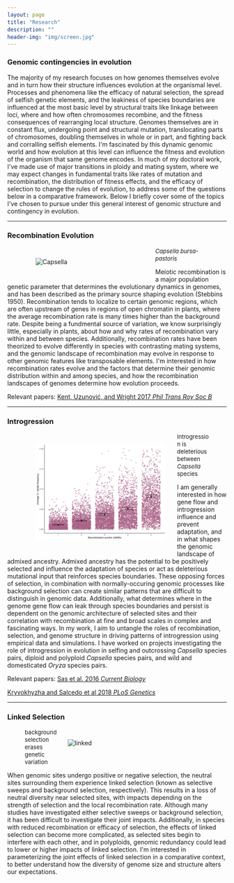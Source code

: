 ```yaml
---
layout: page
title: "Research"
description: ""
header-img: "img/screen.jpg"
---
```


### Genomic contingencies in evolution
The majority of my research focuses on how genomes themselves evolve and in turn how their structure influences evolution at the organismal level.
Processes and phenomena like the efficacy of natural selection, the spread of selfish genetic elements, and the leakiness of species boundaries are influenced at the most basic level by structural traits like linkage between loci, where and how often chromosomes recombine, and the fitness consequences of rearranging local structure.
Genomes themselves are in constant flux, undergoing point and structural mutation, translocating parts of chromosomes, doubling themselves in whole or in part, and fighting back and corralling selfish elements.
I'm fascinated by this dynamic genomic world and how evolution at this level can influence the fitness and evolution of the organism that same genome encodes.
In much of my doctoral work, I've made use of major transitions in ploidy and mating system, where we may expect changes in fundamental traits like rates of mutation and recombination, the distribution of fitness effects, and the efficacy of selection to change the rules of evolution, to address some of the questions below in a comparative framework.
Below I briefly cover some of the topics I've chosen to pursue under this general interest of genomic structure and contingency in evolution.

___

### Recombination Evolution

<div class="left_figure"><figure>
	<img src="/img/cap2.jpg" alt="Capsella" style="float: left" width="250" hspace="25" vspace="25" />
	<figcaption>
		<font size="2"><i>Capsella bursa-pastoris</i></font>
	</figcaption>
</figure></div>

Meiotic recombination is a major population genetic parameter that determines the evolutionary dynamics in genomes, and has been described as the primary source shaping evolution (Stebbins 1950).
Recombination tends to localize to certain genomic regions, which are often upstream of genes in regions of open chromatin in plants, where the average recombination rate is many times higher than the background rate.
Despite being a fundmental source of variation, we know surprisingly little, especially in plants, about how and why rates of recombination vary within and between species.
Additionally, recombination rates have been theorized to evolve differently in species with contrasting mating systems, and the genomic landscape of recombination may evolve in response to other genomic features like transposable elements.
I'm interested in how recombination rates evolve and the factors that determine their genomic distribution within and among species, and how the recombination landscapes of genomes determine how evolution proceeds.

Relevant papers: [Kent, Uzunović, and Wright 2017 _Phil Trans Roy Soc B_](https://paperpile.com/shared/ifUB4H)

___

### Introgression

<div class="left_figure"><figure>
	<img src="/img/introg_thumbnail.png" alt="introg" style="float: left" width="300" hspace="25" vspace="25" />
	<figcaption>
		<font size="2">Introgression is deleterious between <i> Capsella </i> species</font>
	</figcaption>
</figure></div>

I am generally interested in how gene flow and introgression influence and prevent adaptation, and in what shapes the genomic landscape of admixed ancestry.
Admixed ancestry has the potential to be positively selected and influence the adaptation of species or act as deleterious mutational input that reinforces species boundaries.
These opposing forces of selection, in combination with normally-occuring genomic processes like background selection can create similar patterns that are difficult to distinguish in genomic data.
Additionally, what determines where in the genome gene flow can leak through species boundaries and persist is dependent on the genomic architecture of selected sites and their correlation with recombination at fine and broad scales in complex and fascinating ways.
In my work, I aim to untangle the roles of recombination, selection, and genome structure in driving patterns of introgression using empirical data and simulations.
I have worked on projects investigating the role of introgression in evolution in selfing and outcrossing _Capsella_ species pairs, diploid and polyploid _Capsella_ species pairs, and wild and domesticated _Oryza_ species pairs.

Relevant papers: [Sas et al. 2016 _Current Biology_ ](https://paperpile.com/shared/GZqmlG)

[Kryvokhyzha and Salcedo et al 2018 _PLoS Genetics_ ](https://paperpile.com/shared/7RUICs)

___

### Linked Selection
<div class="right_figure"><figure>
        <img src="/img/B.gif" alt="linked" style="float: right" width="300" hspace="25" vspace="25" />
        <figcaption>
                <font size="2"> background selection erases genetic variation </font>
        </figcaption>
</figure></div>

When genomic sites undergo positive or negative selection, the neutral sites surrounding them experience linked selection (known as selective sweeps and background selection, respectively).
This results in a loss of neutral diversity near selected sites, with impacts depending on the strength of selection and the local recombination rate.
Although many studies have investigated either selective sweeps or background selection, it has been difficult to investigate their joint impacts.
Additionally, in species with reduced recombination or efficacy of selection, the effects of linked selection can become more complicated, as selected sites begin to interfere with each other, and in polyploids, genomic redundancy could lead to lower or higher impacts of linked selection.
I'm interested in parameterizing the joint effects of linked selection in a comparative context, to better understand how the diversity of genome size and structure alters our expectations.
